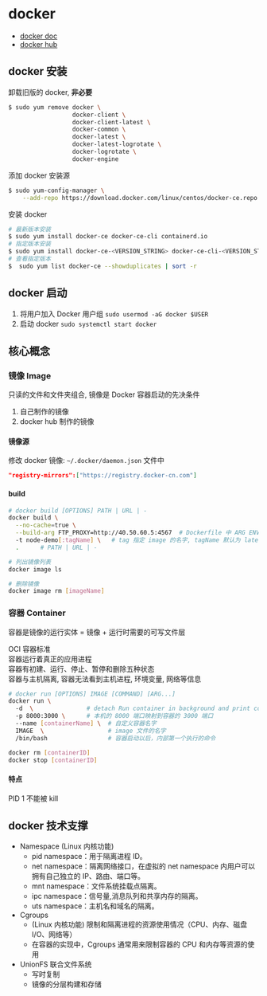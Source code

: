 # docker

- [docker doc](https://docs.docker.com/)
- [docker hub](https://hub.docker.com/)

## docker 安装

卸载旧版的 docker, **非必要**

```bash
$ sudo yum remove docker \
                  docker-client \
                  docker-client-latest \
                  docker-common \
                  docker-latest \
                  docker-latest-logrotate \
                  docker-logrotate \
                  docker-engine
```

添加 docker 安装源

```bash
$ sudo yum-config-manager \
    --add-repo https://download.docker.com/linux/centos/docker-ce.repo
```

安装 docker

```bash
# 最新版本安装
$ sudo yum install docker-ce docker-ce-cli containerd.io
# 指定版本安装
$ sudo yum install docker-ce-<VERSION_STRING> docker-ce-cli-<VERSION_STRING> containerd.io
# 查看指定版本
$  sudo yum list docker-ce --showduplicates | sort -r
```

## docker 启动

1. 将用户加入 Docker 用户组 `sudo usermod -aG docker $USER`
2. 启动 docker `sudo systemctl start docker`

## 核心概念

### 镜像 Image

只读的文件和文件夹组合, 镜像是 Docker 容器启动的先决条件

1. 自己制作的镜像
2. docker hub 制作的镜像

#### 镜像源

修改 docker 镜像: `~/.docker/daemon.json` 文件中

```json
"registry-mirrors":["https://registry.docker-cn.com"]
```

#### build

```bash
# docker build [OPTIONS] PATH | URL | -
docker build \
  --no-cache=true \
  --build-arg FTP_PROXY=http://40.50.60.5:4567  # Dockerfile 中 ARG ENV
  -t node-demo[:tagName] \   # tag 指定 image 的名字, tagName 默认为 latest
  .      # PATH | URL | -

# 列出镜像列表
docker image ls

# 删除镜像
docker image rm [imageName]
```

### 容器 Container

容器是镜像的运行实体 = 镜像 + 运行时需要的可写文件层  

OCI 容器标准  
容器运行着真正的应用进程  
容器有初建、运行、停止、暂停和删除五种状态  
容器与主机隔离, 容器无法看到主机进程, 环境变量, 网络等信息  

```bash
# docker run [OPTIONS] IMAGE [COMMAND] [ARG...]
docker run \     
  -d  \               # detach Run container in background and print container ID           
  -p 8000:3000 \      # 本机的 8000 端口映射到容器的 3000 端口
  --name [containerName] \  # 自定义容器名字
  IMAGE  \                  # image 文件的名字
  /bin/bash                 # 容器启动以后，内部第一个执行的命令

docker rm [containerID]
docker stop [containerID]
```

#### 特点

PID 1 不能被 kill

## docker 技术支撑

- Namespace (Linux 内核功能)
  - pid namespace：用于隔离进程 ID。
  - net namespace：隔离网络接口，在虚拟的 net namespace 内用户可以拥有自己独立的 IP、路由、端口等。
  - mnt namespace：文件系统挂载点隔离。
  - ipc namespace：信号量,消息队列和共享内存的隔离。
  - uts namespace：主机名和域名的隔离。
- Cgroups
  - (Linux 内核功能) 限制和隔离进程的资源使用情况（CPU、内存、磁盘 I/O、网络等）
  - 在容器的实现中，Cgroups 通常用来限制容器的 CPU 和内存等资源的使用
- UnionFS 联合文件系统
  - 写时复制
  - 镜像的分层构建和存储
